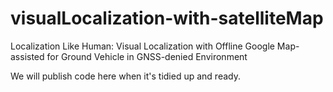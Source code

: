 # visualLocalization-with-satelliteMap

Localization Like Human: Visual Localization with Offline Google Map-assisted for Ground Vehicle in GNSS-denied Environment



We will publish code here when it's tidied up and ready.